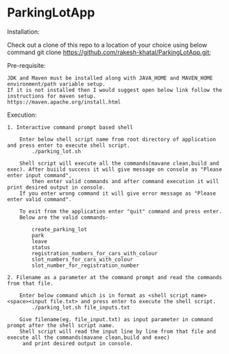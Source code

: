# ParkingLotApp

Installation:

 Check out a clone of this repo to a location of your choice using below command
	git clone https://github.com/rakesh-khatal/ParkingLotApp.git;

Pre-requisite:

	JDK and Maven must be installed along with JAVA_HOME and MAVEN_HOME environment/path variable setup.
	If it is not installed then I would suggest open below link follow the instructions for maven setup.
	https://maven.apache.org/install.html

Execution:
		 
	1. Interactive command prompt based shell
	
		Enter below shell script name from root directory of application and press enter to execute shell script.
			./parking_lot.sh
			
		Shell script will execute all the commands(mavane clean,build and exec). After buiild success it will give message on console as "Please enter input command",
			then enter valid commands and after command execution it will print desired output in console.
		If you enter wrong command it will give error message as "Please enter valid command".
		
		To exit from the application enter "quit" command and press enter.
		Below are the valid commands-
		
			create_parking_lot
			park
			leave
			status
			registration_numbers_for_cars_with_colour
			slot_numbers_for_cars_with_colour
			slot_number_for_registration_number
		 
	2. Filename as a parameter at the command prompt and read the commands from that file.
	
		Enter below command which is in format as <shell script name><space><input file.txt> and press enter to execute the shell script.
			./parking_lot.sh file_inputs.txt
			
		Give filename(eg. file_input.txt) as input parameter in command prompt after the shell script name. 
		Shell script will read the input line by line from that file and execute all the commands(mavane clean,build and exec)
		 and print desired output in console.
		  